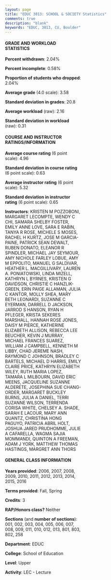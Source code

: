 ```yaml
---
layout: page
title: "EDUC 3013: SCHOOL & SOCIETY Statistics"
comments: true
description: "blank"
keywords: "EDUC, 3013, CU, Boulder"
--- 
```

<head>
<script src="https://ajax.googleapis.com/ajax/libs/jquery/2.1.3/jquery.min.js"></script>
<script src="https://dl.dropboxusercontent.com/s/pc42nxpaw1ea4o9/highcharts.js?dl=0"></script>
<!-- <script src="../assets/js/highcharts.js"></script> -->
<style type="text/css">@font-face {
	font-family: "Bebas Neue";
	src: url(https://www.filehosting.org/file/details/544349/BebasNeue%20Regular.otf) format("opentype");
	}
	h1.Bebas { 
		font-family: "Bebas Neue", Verdana, Tahoma;
	}
</style>
</head>
<body>
	<div id="container" style="float: right; width: 45%; height: 88%; margin-left: 2.5%; margin-right: 2.5%;"></div>
	<script language="JavaScript">
		$(document).ready(function() {
		var chart = {type: 'column'};
		var title = {text: 'Grade Distribution'};
		var xAxis = {categories: ['A','B','C','D','F'],crosshair: true};
		var yAxis = {min: 0,title: {text: 'Percentage'}};
		var tooltip = {headerFormat: '<center><b><span style="font-size:20px">{point.key}</span></b></center>',
		               pointFormat: '<td style="padding:0"><b>{point.y:.1f}%</b></td>',
		               footerFormat: '</table>',shared: true,useHTML: true};
		var plotOptions = {column: {pointPadding: 0.0,borderWidth: 0}};  
		var credits = {enabled: false};var series= [{name: 'Percent',data: [70.34,25.21,3.1,0.54,0.8,]}];
		var json = {};
		json.chart = chart;
		json.title = title;
		json.tooltip = tooltip;
		json.xAxis = xAxis;
		json.yAxis = yAxis;  
		json.series = series;
		json.plotOptions = plotOptions;  
		json.credits = credits;
		$('#container').highcharts(json);
	});
	</script>
</body>
			   
#### GRADE AND WORKLOAD STATISTICS

**Percent withdrawn**: 2.04%

**Percent incomplete**: 0.58%

**Proportion of students who dropped**: 2.04%

**Average grade** (4.0 scale): 3.58

**Standard deviation in grades**: 20.8

**Average workload** (raw): 2.16

**Standard deviation in workload** (raw): 0.31

#### COURSE AND INSTRUCTOR RATINGS/INFORMATION

**Average course rating** (6 point scale): 4.96

**Standard deviation in course rating** (6 point scale): 0.63

**Average instructor rating** (6 point scale): 5.32

**Standard deviation in instructor rating** (6 point scale): 0.65

**Instructors**: KRISTEN M POZZOBONI, MARGARET LECOMPTE, WENDY C CHI, SAMARA SHELBY FOSTER, EMILY ANNE LOVE, SARA E RABIN, TANYA R ROSE, MICHELE S MOSES, RACHEL H KURTZ, JOSE M GARCIA-PAINE, PATRICK SEAN DEWALT, RUBEN DONATO, ELEANOR R SPINDLER, MICHAEL JAY SEYMOUR, AMY NICHOLE FARLEY LOBUE, AMY M EPPOLITO, MANUEL G SALDIVAR, HEATHER L. MACGILLIVARY, LAUREN A. PONIATOWSKI, LINDA MIZELL, KATHRYN L BYRNES, KRISTEN G DAVIDSON, CHRISTIE C HANZLIK-GREEN, ERIN PAIGE ALLAMAN, JULIA C KANTOR, MOLLY SHEA, MARY BETH LEONARDI, SUZANNE C EYERMAN, DARRELL D JACKSON, JARROD S HANSON, RYAN H PFLEGER, KRISTA SEKERES MARSHALL, HANNAH ROSE JONES, DAISY M PIERCE, KATHERINE ELIZABETH ALLISON, REBECCA LEE BEUCHER, KEVIN J MURRAY, MICHAEL FRANCES SUAREZ, WILLIAM J CAMPBELL, KENNETH M LIBBY, CHAD JEREME NASH, RAYMOND C JOHNSON, BRADLEY C BARTELS, MICHAEL D HARRIS, EMILY CLAIRE PRICE, KATHRYN ELIZABETH WILEY, RUTH MARIA LOPEZ, TAMARA L MILBOURN, DAVID ERIC MEENS, JACQUELINE SUZANNE ALDERETE, JOSEPHINA SUE CHANG-ORDER, MARGARET BUCKLEY BURNS, JULIA A DANIEL, TERRI SUZANNE WILSON, TERRENDA CORISA WHITE, CHELSEY A. SHADE, SARAH E LACOUR, MARY ANN QUANTZ, CHRISTINA HONG PAGUYO, PATRICIA ABRIL HOLT, JOSHUA JARED PRUDHOMME, JULIE A CAFARELLA, WAGMA SAJIA MOMMANDI, QUINTON A FREEMAN, ADAM J YORK, MATTHEW THOMAS HASTINGS, MARGRET ANN THORS

#### GENERAL CLASS INFORMATION

**Years provided**: 2006, 2007, 2008, 2009, 2010, 2011, 2012, 2013, 2014, 2015, 2016

**Terms provided**: Fall, Spring

**Credits**: 3

**RAP/Honors class?** Neither

**Sections** (and **number of sections**): 001, 002, 003, 004, 005, 006, 007, 008, 009, 011, 010, 012, 013, 801, 803, 802, 258

**Department**: EDUC

**College**: School of Education

**Level**: Upper

**Activity**: LEC - Lecture
